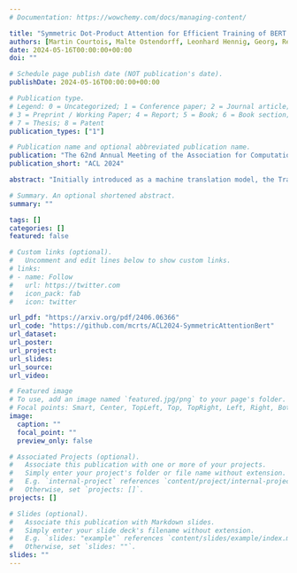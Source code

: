 ```yaml
---
# Documentation: https://wowchemy.com/docs/managing-content/

title: "Symmetric Dot-Product Attention for Efficient Training of BERT Language Models"
authors: [Martin Courtois, Malte Ostendorff, Leonhard Hennig, Georg, Rehm]
date: 2024-05-16T00:00:00+00:00
doi: ""

# Schedule page publish date (NOT publication's date).
publishDate: 2024-05-16T00:00:00+00:00

# Publication type.
# Legend: 0 = Uncategorized; 1 = Conference paper; 2 = Journal article;
# 3 = Preprint / Working Paper; 4 = Report; 5 = Book; 6 = Book section;
# 7 = Thesis; 8 = Patent
publication_types: ["1"]

# Publication name and optional abbreviated publication name.
publication: "The 62nd Annual Meeting of the Association for Computational Linguistics"
publication_short: "ACL 2024"

abstract: "Initially introduced as a machine translation model, the Transformer architecture has now become the foundation for modern deep learning architecture, with applications in a wide range of fields, from computer vision to natural language processing. Nowadays, to tackle increasingly more complex tasks, Transformer-based models are stretched to enormous sizes, requiring increasingly larger training datasets, and unsustainable amount of compute resources. The ubiquitous nature of the Transformer and its core component, the attention mechanism, are thus prime targets for efficiency research. In this work, we propose an alternative compatibility function for the self-attention mechanism introduced by the Transformer architecture. This compatibility function exploits an overlap in the learned representation of the traditional scaled dot-product attention, leading to a symmetric with pairwise coefficient dot-product attention. When applied to the pre-training of BERT-like models, this new symmetric attention mechanism reaches a score of 79.36 on the GLUE benchmark against 78.74 for the traditional implementation, leads to a reduction of 6% in the number of trainable parameters, and reduces the number of training steps required before convergence by half."

# Summary. An optional shortened abstract.
summary: ""

tags: []
categories: []
featured: false

# Custom links (optional).
#   Uncomment and edit lines below to show custom links.
# links:
# - name: Follow
#   url: https://twitter.com
#   icon_pack: fab
#   icon: twitter

url_pdf: "https://arxiv.org/pdf/2406.06366"
url_code: "https://github.com/mcrts/ACL2024-SymmetricAttentionBert"
url_dataset:
url_poster:
url_project:
url_slides:
url_source:
url_video:

# Featured image
# To use, add an image named `featured.jpg/png` to your page's folder. 
# Focal points: Smart, Center, TopLeft, Top, TopRight, Left, Right, BottomLeft, Bottom, BottomRight.
image:
  caption: ""
  focal_point: ""
  preview_only: false

# Associated Projects (optional).
#   Associate this publication with one or more of your projects.
#   Simply enter your project's folder or file name without extension.
#   E.g. `internal-project` references `content/project/internal-project/index.md`.
#   Otherwise, set `projects: []`.
projects: []

# Slides (optional).
#   Associate this publication with Markdown slides.
#   Simply enter your slide deck's filename without extension.
#   E.g. `slides: "example"` references `content/slides/example/index.md`.
#   Otherwise, set `slides: ""`.
slides: ""
---
```

